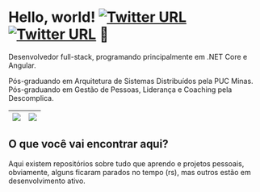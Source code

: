 # Hello, world! [![Twitter URL](https://img.shields.io/twitter/url?color=%23fb3958&label=follow&logo=instagram&logoColor=%23fb3958&style=flat-square&url=https%3A%2F%2Fwww.instagram.com%2Fgus__santos)](https://www.instagram.com/gus__santos) [![Twitter URL](https://img.shields.io/twitter/url?color=%230072b1&label=connect&logo=linkedin&logoColor=%230072b1&style=flat-square&url=https%3A%2F%2Fwww.linkedin.com%2Fin%2Fgustavoosantoos%2F)](https://www.linkedin.com/in/gustavoosantoos/) :rocket:

Desenvolvedor full-stack, programando principalmente em .NET Core e Angular.

Pós-graduando em Arquitetura de Sistemas Distribuídos pela PUC Minas. <br/>
Pós-graduando em Gestão de Pessoas, Liderança e Coaching pela Descomplica.


| <img align="center" src="https://github-readme-stats.vercel.app/api?username=gustavoosantoos&theme=dracula&count_private=true&show_icons=true&hide_title=false&hide=stars" /> |   <img align="center" src="https://github-readme-stats.anuraghazra1.vercel.app/api/top-langs/?username=gustavoosantoos&layout=compact&theme=dracula" /> |
| ------------- | ------------- |

## O que você vai encontrar aqui?

Aqui existem repositórios sobre tudo que aprendo e projetos pessoais, obviamente, alguns ficaram parados no tempo (rs), mas outros estão em desenvolvimento ativo.
